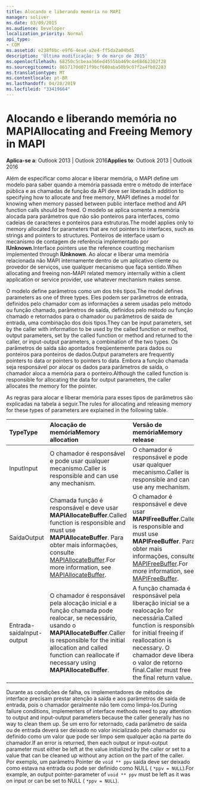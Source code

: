 ```yaml
---
title: Alocando e liberando memória no MAPI
manager: soliver
ms.date: 03/09/2015
ms.audience: Developer
localization_priority: Normal
api_type:
- COM
ms.assetid: e238f6bc-e9f6-4ea4-a2e4-ff5da2a04bd5
description: 'Última modificação: 9 de março de 2015'
ms.openlocfilehash: 68250c5cbeaa366ed4555bb469c4e68d62302f28
ms.sourcegitcommit: 8657170d071f9bcf680aba50b9c07f2a4fb82283
ms.translationtype: MT
ms.contentlocale: pt-BR
ms.lasthandoff: 04/28/2019
ms.locfileid: "33419664"
---
```

# <a name="allocating-and-freeing-memory-in-mapi"></a><span data-ttu-id="48fa4-103">Alocando e liberando memória no MAPI</span><span class="sxs-lookup"><span data-stu-id="48fa4-103">Allocating and Freeing Memory in MAPI</span></span>

  
  
<span data-ttu-id="48fa4-104">**Aplica-se a**: Outlook 2013 | Outlook 2016</span><span class="sxs-lookup"><span data-stu-id="48fa4-104">**Applies to**: Outlook 2013 | Outlook 2016</span></span> 
  
<span data-ttu-id="48fa4-105">Além de especificar como alocar e liberar memória, o MAPI define um modelo para saber quando a memória passada entre o método de interface pública e as chamadas de função da API deve ser liberada.</span><span class="sxs-lookup"><span data-stu-id="48fa4-105">In addition to specifying how to allocate and free memory, MAPI defines a model for knowing when memory passed between public interface method and API function calls should be freed.</span></span> <span data-ttu-id="48fa4-106">O modelo se aplica somente a memória alocada para parâmetros que não são ponteiros para interfaces, como cadeias de caracteres e ponteiros para estruturas.</span><span class="sxs-lookup"><span data-stu-id="48fa4-106">The model applies only to memory allocated for parameters that are not pointers to interfaces, such as strings and pointers to structures.</span></span> <span data-ttu-id="48fa4-107">Ponteiros de interface usam o mecanismo de contagem de referência implementado por **IUnknown**.</span><span class="sxs-lookup"><span data-stu-id="48fa4-107">Interface pointers use the reference counting mechanism implemented through **IUnknown**.</span></span> <span data-ttu-id="48fa4-108">Ao alocar e liberar uma memória relacionada não MAPI internamente dentro de um aplicativo cliente ou provedor de serviços, use qualquer mecanismo que faça sentido.</span><span class="sxs-lookup"><span data-stu-id="48fa4-108">When allocating and freeing non-MAPI related memory internally within a client application or service provider, use whatever mechanism makes sense.</span></span> 
  
<span data-ttu-id="48fa4-109">O modelo define parâmetros como um dos três tipos.</span><span class="sxs-lookup"><span data-stu-id="48fa4-109">The model defines parameters as one of three types.</span></span> <span data-ttu-id="48fa4-110">Eles podem ser parâmetros de entrada, definidos pelo chamador com as informações a serem usadas pelo método ou função chamado, parâmetros de saída, definidos pelo método ou função chamado e retornados para o chamador ou parâmetros de saída de entrada, uma combinação dos dois tipos.</span><span class="sxs-lookup"><span data-stu-id="48fa4-110">They can be input parameters, set by the caller with information to be used by the called function or method, output parameters, set by the called function or method and returned to the caller, or input-output parameters, a combination of the two types.</span></span> <span data-ttu-id="48fa4-111">Os parâmetros de saída são apontados freqüentemente para dados ou ponteiros para ponteiros de dados.</span><span class="sxs-lookup"><span data-stu-id="48fa4-111">Output parameters are frequently pointers to data or pointers to pointers to data.</span></span> <span data-ttu-id="48fa4-112">Embora a função chamada seja responsável por alocar os dados para parâmetros de saída, o chamador aloca a memória para o ponteiro.</span><span class="sxs-lookup"><span data-stu-id="48fa4-112">Although the called function is responsible for allocating the data for output parameters, the caller allocates the memory for the pointer.</span></span> 
  
<span data-ttu-id="48fa4-113">As regras para alocar e liberar memória para esses tipos de parâmetros são explicadas na tabela a seguir.</span><span class="sxs-lookup"><span data-stu-id="48fa4-113">The rules for allocating and releasing memory for these types of parameters are explained in the following table.</span></span>
  
|<span data-ttu-id="48fa4-114">**Type**</span><span class="sxs-lookup"><span data-stu-id="48fa4-114">**Type**</span></span>|<span data-ttu-id="48fa4-115">**Alocação de memória**</span><span class="sxs-lookup"><span data-stu-id="48fa4-115">**Memory allocation**</span></span>|<span data-ttu-id="48fa4-116">**Versão de memória**</span><span class="sxs-lookup"><span data-stu-id="48fa4-116">**Memory release**</span></span>|
|:-----|:-----|:-----|
|<span data-ttu-id="48fa4-117">Input</span><span class="sxs-lookup"><span data-stu-id="48fa4-117">Input</span></span>  <br/> |<span data-ttu-id="48fa4-118">O chamador é responsável e pode usar qualquer mecanismo.</span><span class="sxs-lookup"><span data-stu-id="48fa4-118">Caller is responsible and can use any mechanism.</span></span>  <br/> |<span data-ttu-id="48fa4-119">O chamador é responsável e pode usar qualquer mecanismo.</span><span class="sxs-lookup"><span data-stu-id="48fa4-119">Caller is responsible and can use any mechanism.</span></span>  <br/> |
|<span data-ttu-id="48fa4-120">Saída</span><span class="sxs-lookup"><span data-stu-id="48fa4-120">Output</span></span>  <br/> |<span data-ttu-id="48fa4-121">Chamada função é responsável e deve usar **MAPIAllocateBuffer**.</span><span class="sxs-lookup"><span data-stu-id="48fa4-121">Called function is responsible and must use **MAPIAllocateBuffer**.</span></span> <span data-ttu-id="48fa4-122">Para obter mais informações, consulte [MAPIAllocateBuffer](mapiallocatebuffer.md).</span><span class="sxs-lookup"><span data-stu-id="48fa4-122">For more information, see [MAPIAllocateBuffer](mapiallocatebuffer.md).</span></span>  <br/> |<span data-ttu-id="48fa4-123">O chamador é responsável e deve usar **MAPIFreeBuffer**.</span><span class="sxs-lookup"><span data-stu-id="48fa4-123">Caller is responsible and must use **MAPIFreeBuffer**.</span></span> <span data-ttu-id="48fa4-124">Para obter mais informações, consulte [MAPIFreeBuffer](mapifreebuffer.md).</span><span class="sxs-lookup"><span data-stu-id="48fa4-124">For more information, see [MAPIFreeBuffer](mapifreebuffer.md).</span></span>  <br/> |
|<span data-ttu-id="48fa4-125">Entrada-saída</span><span class="sxs-lookup"><span data-stu-id="48fa4-125">Input-output</span></span>  <br/> |<span data-ttu-id="48fa4-126">O chamador é responsável pela alocação inicial e a função chamada pode realocar, se necessário, usando o **MAPIAllocateBuffer**.</span><span class="sxs-lookup"><span data-stu-id="48fa4-126">Caller is responsible for the initial allocation and called function can reallocate if necessary using **MAPIAllocateBuffer**.</span></span>  <br/> |<span data-ttu-id="48fa4-127">A função chamada é responsável pela liberação inicial se a realocação for necessária.</span><span class="sxs-lookup"><span data-stu-id="48fa4-127">Called function is responsible for initial freeing if reallocation is necessary.</span></span> <span data-ttu-id="48fa4-128">O chamador deve liberar o valor de retorno final.</span><span class="sxs-lookup"><span data-stu-id="48fa4-128">Caller must free the final return value.</span></span>  <br/> |
   
<span data-ttu-id="48fa4-129">Durante as condições de falha, os implementadores de métodos de interface precisam prestar atenção à saída e aos parâmetros de saída de entrada, pois o chamador geralmente não tem como limpá-los.</span><span class="sxs-lookup"><span data-stu-id="48fa4-129">During failure conditions, implementers of interface methods need to pay attention to output and input-output parameters because the caller generally has no way to clean them up.</span></span> <span data-ttu-id="48fa4-130">Se um erro for retornado, cada parâmetro de saída ou de entrada deverá ser deixado no valor inicializado pelo chamador ou definido como um valor que pode ser limpo sem qualquer ação na parte do chamador.</span><span class="sxs-lookup"><span data-stu-id="48fa4-130">If an error is returned, then each output or input-output parameter must either be left at the value initialized by the caller or set to a value that can be cleaned up without any action on the part of the caller.</span></span> <span data-ttu-id="48fa4-131">Por exemplo, um parâmetro Pointer de `void ** ppv` saída deve ser deixado como estava na entrada ou pode ser definido como NULL ( `*ppv = NULL`).</span><span class="sxs-lookup"><span data-stu-id="48fa4-131">For example, an output pointer-parameter of  `void ** ppv` must be left as it was on input or can be set to NULL (  `*ppv = NULL`).</span></span>
  

